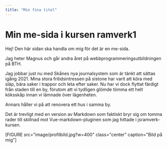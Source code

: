 ```yaml
---
title: "Min fina titel"
---
```

Min me-sida i kursen ramverk1
=========================

Hej! Den här sidan ska handla om mig för det är en me-sida.

Jag heter Magnus och går andra året på webbprogrammeringsutbildningen på BTH.

Jag jobbar just nu med Skånes nya journalsystem som är tänkt att sättas igång 2021. Mina stora fritidsintressen på sistone har varit att köra med släp, bära saker i trappor och leta efter saker. Nu har vi dock flyttat färdigt från staden till en by, förutom att vi tydligen glömde tömma ett helt köksskåp innan vi lämnade över lägenheten.

Annars håller vi på att renovera ett hus i samma by.

Det är trevligt med en version av Markdown som faktiskt bryr sig om tomma rader till skillnad mot Vue-markdown-pluginen som jag hittade i jsramverk-kursen.



[FIGURE src="image/profilbild.jpg?w=400" class="center" caption="Bild på mig"]
